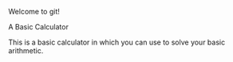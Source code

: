 Welcome to git!

A Basic Calculator

This is a basic calculator in which you can use to solve your basic arithmetic.